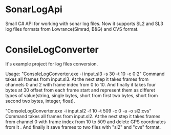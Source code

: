 # SonarLogApi
Small C# API for working with sonar log files.
Now it supports SL2 and SL3 log files formats from Lowrance(Simrad, B&G) and CVS format.

# ConsileLogConverter 
It's example project for log files conversion.

Usage:
"ConsoleLogConverter.exe -i input.sl3 -s 30 -t 10 -c 0:2"
Command takes all frames from input.sl3. At the next step it takes frames from channels 0 and 2 with frame 
index from 0 to 10.
And finally it takes four bytes at 30 offset from each frame start and represent them as differet types 
of value(string, single bytes, short from first two bytes, short from second two bytes, integer, float).

"ConsoleLogConverter.exe -i input.sl2 -f 10 -t 509 -c 0 -a -o sl2:cvs"
Command takes all frames from input.sl2. At the next step it takes frames from channel 0 with frame index 
from 10 to 509 and delete GPS coordinates from it . And finally it save frames to two files with "sl2" and "cvs" format.

